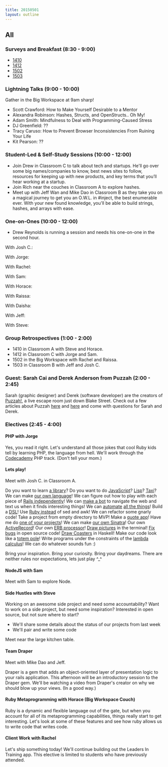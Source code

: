 ```yaml
---
title: 20150501
layout: outline
---
```


## All

### Surveys and Breakfast (8:30 - 9:00)

* [1410](https://docs.google.com/a/casimircreative.com/forms/d/16Lw9waPY4GgDJu4Cx_0jB_qptZHR0qxGXUrnzDiPWTo/viewform)
* [1412](https://docs.google.com/a/casimircreative.com/forms/d/1YCpIa-6fpBgtoSwSZKI0OGpZ5Jl35ZFUtci1aBTj_ZQ/viewform)
* [1502](https://docs.google.com/a/casimircreative.com/forms/d/16XSmGL0VBzSGdK3Z1Oscg0GzVQrcjU7eEAwMtMASvWo/viewform)
* [1503](https://docs.google.com/a/casimircreative.com/forms/d/1a1oghylBUKmZf46EFoQBcAaYJfEOaByXMV5hOMnYKhY/viewform)

### Lightning Talks (9:00 - 10:00)

Gather in the Big Workspace at 9am sharp!

* Scott Crawford: How to Make Yourself Desirable to a Mentor
* Alexandra Robinson: Hashes, Structs, and OpenStructs.. Oh My!
* Adam Smith: Mindfulness to Deal with Programming-Caused Stress
* DJ Greenfield: ??
* Tracy Caruso: How to Prevent Browser Inconsistencies From Ruining Your Life
* Kit Pearson: ??

### Student-Led & Self-Study Sessions (10:00 - 12:00)

* Join Drew in Classroom C to talk about tech and startups. He'll go over some big names/companies to know, best news sites to follow, resources for keeping up with new products, and key terms that you’ll hear working at a startup.
* Join Rich near the couches in Classroom A to explore hashes.
* Meet up with Jeff Wan and Mike Dao in Classroom B as they take you on a magical journey to get you an O.W.L. in #inject, the best enumerable ever. With your new found knowledge, you'll be able to build strings, hashes, and arrays with ease.

### One-on-Ones (10:00 - 12:00)

* Drew Reynolds is running a session and needs his one-on-one in the second hour. 

With Josh C.: 

With Jorge:

With Rachel:

With Sam:

With Horace:

With Raissa:

With Daisha:

With Jeff:

With Steve:

### Group Retrospectives (1:00 - 2:00)

* 1410 in Classroom A with Steve and Horace.
* 1412 in Classroom C with Jorge and Sam.
* 1502 in the Big Workspace with Rachel and Raissa.
* 1503 in Classroom B with Jeff and Josh C.

### Guest: Sarah Cai and Derek Anderson from Puzzah (2:00 - 2:45)

Sarah (graphic designer) and Derek (software developer) are the creators of [Puzzah!](https://www.puzzah.com/), a live escape room just down Blake Street. Check out a few articles about Puzzah [here](http://www.westword.com/arts/puzzah-takes-puzzle-gaming-off-the-screen-and-into-real-life-lodo-6048751) and [here](http://www.denverpost.com/entertainment/ci_27413726/growing-escape-room-scene-puts-puzzling-spin-group) and come with questions for Sarah and Derek.

### Electives (2:45 - 4:00)

#### PHP with Jorge

Yes, you read it right. Let's understand all those jokes that cool Ruby kids tell by learning PHP, the language from hell. We'll work through the [Codecademy](http://www.codecademy.com/en/tracks/php) PHP track. (Don't tell your mom.)

#### Lets play!

Meet with Josh C. in Classroom A.

Do you want to learn [a library](https://www.ruby-toolbox.com/)?
Do you want to do [JavaScript](https://babeljs.io/)?
[Lisp](https://github.com/JoshCheek/Play/blob/78a7fd77da9dc8d46cfb0dad431f18abf6a06617/lisp-games/hilo/hilo.lisp)?
[Taxi](https://bigzaphod.github.io/Taxi/)?
We can make [our own language](https://github.com/JoshCheek/day-dream-in-Ruby/blob/06053303907917bf695e6d1bdf0b0fb6cd5d4f3e/Readme.md#example)!
We can figure out how to play with each piece of [Rails independently](https://github.com/JoshCheek/playgrounds)!
We can [make a bot](https://github.com/JoshCheek/Play/tree/78a7fd77da9dc8d46cfb0dad431f18abf6a06617/blackboardbot/) to navigate the web and text us when it finds interesting things!
We can [automate](http://www.sikuli.org/) [all the things](https://github.com/JoshCheek/Play/blob/78a7fd77da9dc8d46cfb0dad431f18abf6a06617/sikulidraw/results.png)!
Build a [DSL](https://github.com/JoshCheek/Play/blob/78a7fd77da9dc8d46cfb0dad431f18abf6a06617/land-of-lisp-itinerary/input/day_01.rb)!
Use [Ruby instead](https://github.com/JoshCheek/Play/tree/master/ruby-one-liners/) of sed and awk!
We can refactor some gnarly code! Take a project from empty directory to MVP!
Make a [quote app](http://legit-quotes.com/A%20Turing%20student%20who%20is%20just%20like%20you/I%20attended%20Josh's%20unstructured%20elective...%20I%20laughed,%20I%20cried,%20I%20called%20my%20loved%20ones,%20learned%20about%20life,%20experienced%20existential%20crisis,%20came%20of%20age,%20found%20my%20qi.%0A%0AI%20became%20the%20person%20I%20am%20today.)!
Have me do [one of your projects](https://github.com/JoshCheek/event_reporter)!
We can make [our own Sinatra](https://gist.github.com/JoshCheek/298f542a576bfe960d1e/#file-http_stuffs-txt-L176)!
Our own [ActiveRecord](https://gist.github.com/JoshCheek/f1cfb1ad6b8d67bb9629)!
Our own [ERB processor](https://gist.github.com/JoshCheek/2b30b052560337522f94#file-procedural_oo_parser-rb)!
[Draw pictures](https://github.com/JoshCheek/print-png/blob/master/screenshot-rainbow.png) in the terminal!
[Fix bugs](https://github.com/rspec/rspec-core/pull/1950) in open source code!
[Draw Coasters](https://gist.github.com/JoshCheek/a72f54412db272daee2e#file-screenshot-png) in Haskell!
Make our code look like a [totem pole](https://gist.github.com/JoshCheek/d8986300e401dc2163d4/)!
Write programs under the constraints of the [lambda calculus](https://gist.github.com/JoshCheek/eb22f9e91b9a7891ffea)!
We can do whatever sounds fun :)

Bring your inspiration.
Bring your curiosity.
Bring your daydreams.
There are neither rules nor expectations, lets just play ^_^

#### NodeJS with Sam

Meet with Sam to explore Node.

#### Side Hustles with Steve

Working on an awesome side project and need some accountability? Want to work on a side project, but need some inspiration? Interested in open source, but not sure where to start?

* We'll share some details about the status of our projects from last week
* We'll pair and write some code

Meet near the large kitchen table.

#### Team Draper

Meet with Mike Dao and Jeff.

Draper is a gem that adds an object-oriented layer of presentation logic to your rails application. This afternoon will be an introductory session to the Draper gem. We'll be watching a video from Draper's creator on why we should blow up your views. (In a good way.)

#### Ruby Metaprogramming with Horace (Big Workspace Couch)

Ruby is a dynamic and flexible language out of the gate, but when you account for all of its metaprogramming capabilities, things really start to get interesting. Let's look at some of these features and see how ruby allows us to write code that writes code.

#### Client Work with Rachel

Let's ship something today! We'll continue building out the Leaders In Training app. This elective is limited to students who have previously attended.
